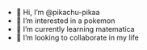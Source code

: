 - 👋 Hi, I’m @pikachu-pikaa
- 👀 I’m interested in a pokemon
- 🌱 I’m currently learning matematica
- 💞️ I’m looking to collaborate in my life
<!-- - 📫 How to reach me ?

<!---
pikachu-pikaa/pikachu-pikaa is a ✨ special ✨ repository because its `README.md` (this file) appears on your GitHub profile.
You can click the Preview link to take a look at your changes.
--->
